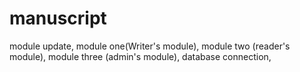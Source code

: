 # manuscript
module update,
module one(Writer's module),
module two (reader's module),
module three (admin's module),
database connection,
